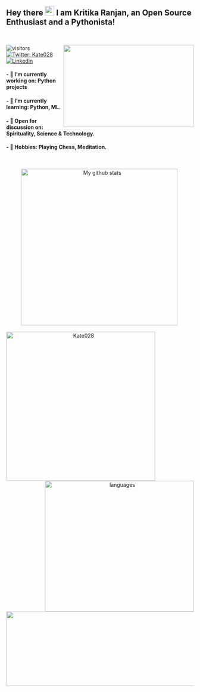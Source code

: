 ## Hey there <img src="https://media.giphy.com/media/hvRJCLFzcasrR4ia7z/giphy.gif" width="25px"> I am Kritika Ranjan, an Open Source Enthusiast and a Pythonista! 

<br>

<p align="center">
  <img align="right" src="https://user-images.githubusercontent.com/72349558/117948607-e95d3780-b32e-11eb-9463-c6223338e265.gif" height="220px" width="350px" > 
  </a>
</p>

![visitors](https://visitor-badge.glitch.me/badge?page_id=Kate028.visitor-badge)
[![Twitter: Kate028](https://img.shields.io/twitter/follow/Kate028_?style=social)](https://twitter.com/Kate028_)
[![Linkedin](https://img.shields.io/badge/-Kate028-blue?style=flat-square&logo=Linkedin&logoColor=white&link=https://www.linkedin.com/in/Kate028/)](https://www.linkedin.com/in/Kate028/)

	

#### -  🌿  I’m currently working on: Python projects

#### -  🌱  I’m currently learning: Python, ML.

#### -  🍁  Open for discussion on: Spirituality, Science & Technology.

#### -  🌸  Hobbies: Playing Chess, Meditation.

<br>

<p align="center">
<img src="https://github-readme-stats.vercel.app/api?username=Kate028&show_icons=true&theme=tokyonight" alt="My github stats" width="420"/>&nbsp;</p>

<p align="center">
<img align="left" width="400"  src="https://github-readme-streak-stats.herokuapp.com/?user=kate028&theme=tokyonight" alt="Kate028" /> </p>

<p align="center">
<img align="right" width= "400" height= "350" src="https://github-readme-stats.vercel.app/api/top-langs/?username=Kate028&layout=compact&theme=tokyonight" alt="languages"/> 
</p>

<p align="center">
<img align="center" width="600" height="200" src="https://activity-graph.herokuapp.com/graph?username=Kate028&theme=github" >
</p>   
</details>



